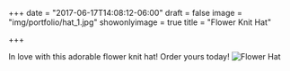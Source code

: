 +++
date = "2017-06-17T14:08:12-06:00"
draft = false
image = "img/portfolio/hat_1.jpg"
showonlyimage = true
title = "Flower Knit Hat"

+++

In love with this adorable flower knit hat! Order yours today!
![Flower Hat](/img/portfolio/hat_1.jpg)
